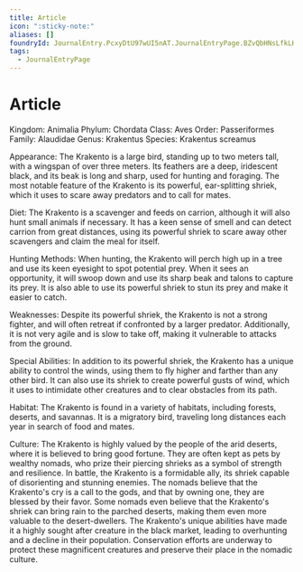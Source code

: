 ```yaml
---
title: Article
icon: ":sticky-note:"
aliases: []
foundryId: JournalEntry.PcxyDtU97wUI5nAT.JournalEntryPage.BZvQbHNsLfkLHc9F
tags:
  - JournalEntryPage
---
```


# Article
Kingdom: Animalia Phylum: Chordata Class: Aves Order: Passeriformes Family: Alaudidae Genus: Krakentus Species: Krakentus screamus

Appearance: The Krakento is a large bird, standing up to two meters tall, with a wingspan of over three meters. Its feathers are a deep, iridescent black, and its beak is long and sharp, used for hunting and foraging. The most notable feature of the Krakento is its powerful, ear-splitting shriek, which it uses to scare away predators and to call for mates.

Diet: The Krakento is a scavenger and feeds on carrion, although it will also hunt small animals if necessary. It has a keen sense of smell and can detect carrion from great distances, using its powerful shriek to scare away other scavengers and claim the meal for itself.

Hunting Methods: When hunting, the Krakento will perch high up in a tree and use its keen eyesight to spot potential prey. When it sees an opportunity, it will swoop down and use its sharp beak and talons to capture its prey. It is also able to use its powerful shriek to stun its prey and make it easier to catch.

Weaknesses: Despite its powerful shriek, the Krakento is not a strong fighter, and will often retreat if confronted by a larger predator. Additionally, it is not very agile and is slow to take off, making it vulnerable to attacks from the ground.

Special Abilities: In addition to its powerful shriek, the Krakento has a unique ability to control the winds, using them to fly higher and farther than any other bird. It can also use its shriek to create powerful gusts of wind, which it uses to intimidate other creatures and to clear obstacles from its path.

Habitat: The Krakento is found in a variety of habitats, including forests, deserts, and savannas. It is a migratory bird, traveling long distances each year in search of food and mates.

Culture: The Krakento is highly valued by the people of the arid deserts, where it is believed to bring good fortune. They are often kept as pets by wealthy nomads, who prize their piercing shrieks as a symbol of strength and resilience. In battle, the Krakento is a formidable ally, its shriek capable of disorienting and stunning enemies. The nomads believe that the Krakento's cry is a call to the gods, and that by owning one, they are blessed by their favor. Some nomads even believe that the Krakento's shriek can bring rain to the parched deserts, making them even more valuable to the desert-dwellers. The Krakento's unique abilities have made it a highly sought after creature in the black market, leading to overhunting and a decline in their population. Conservation efforts are underway to protect these magnificent creatures and preserve their place in the nomadic culture.